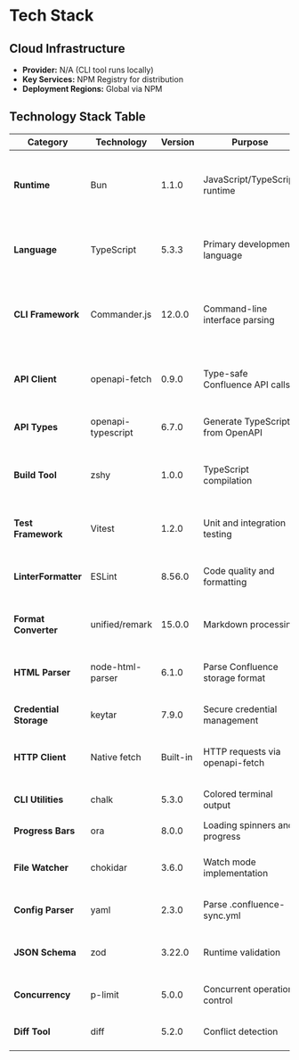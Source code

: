 # Tech Stack

## Cloud Infrastructure

- **Provider:** N/A (CLI tool runs locally)
- **Key Services:** NPM Registry for distribution
- **Deployment Regions:** Global via NPM

## Technology Stack Table

| Category | Technology | Version | Purpose | Rationale |
|----------|------------|---------|---------|-----------|
| **Runtime** | Bun | 1.1.0 | JavaScript/TypeScript runtime | Superior performance, built-in TypeScript, faster package installation |
| **Language** | TypeScript | 5.3.3 | Primary development language | Type safety, excellent IDE support, prevents runtime errors |
| **CLI Framework** | Commander.js | 12.0.0 | Command-line interface parsing | Industry standard, declarative API, built-in help generation |
| **API Client** | openapi-fetch | 0.9.0 | Type-safe Confluence API calls | Auto-generated types from OpenAPI spec, lightweight |
| **API Types** | openapi-typescript | 6.7.0 | Generate TypeScript from OpenAPI | Ensures API contract compliance |
| **Build Tool** | zshy | 1.0.0 | TypeScript compilation | Bundler-free, outputs CJS/ESM, simple configuration |
| **Test Framework** | Vitest | 1.2.0 | Unit and integration testing | Bun-compatible, fast, Jest-compatible API |
| **LinterFormatter** | ESLint | 8.56.0 | Code quality and formatting | @nyxb/eslint-config handles both linting and formatting |
| **Format Converter** | unified/remark | 15.0.0 | Markdown processing | Extensible, reliable MD↔HTML conversion |
| **HTML Parser** | node-html-parser | 6.1.0 | Parse Confluence storage format | Fast, lightweight HTML manipulation |
| **Credential Storage** | keytar | 7.9.0 | Secure credential management | OS keychain integration, never plain text |
| **HTTP Client** | Native fetch | Built-in | HTTP requests via openapi-fetch | Bun's optimized native implementation |
| **CLI Utilities** | chalk | 5.3.0 | Colored terminal output | Better UX, error highlighting |
| **Progress Bars** | ora | 8.0.0 | Loading spinners and progress | Clean progress indication |
| **File Watcher** | chokidar | 3.6.0 | Watch mode implementation | Cross-platform, efficient, battle-tested |
| **Config Parser** | yaml | 2.3.0 | Parse .confluence-sync.yml | Human-readable configuration |
| **JSON Schema** | zod | 3.22.0 | Runtime validation | Type-safe config and manifest validation |
| **Concurrency** | p-limit | 5.0.0 | Concurrent operation control | Rate limiting, prevent API overload |
| **Diff Tool** | diff | 5.2.0 | Conflict detection | Text comparison for sync conflicts |
